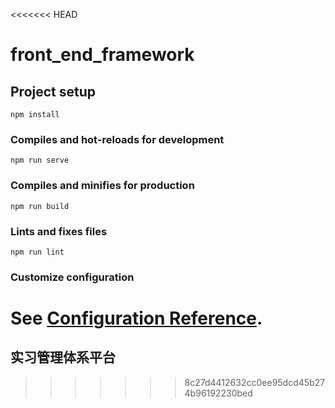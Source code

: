 <<<<<<< HEAD
# front_end_framework

## Project setup
```
npm install
```

### Compiles and hot-reloads for development
```
npm run serve
```

### Compiles and minifies for production
```
npm run build
```

### Lints and fixes files
```
npm run lint
```

### Customize configuration
See [Configuration Reference](https://cli.vuejs.org/config/).
=======
## 实习管理体系平台
>>>>>>> 8c27d4412632cc0ee95dcd45b274b96192230bed
